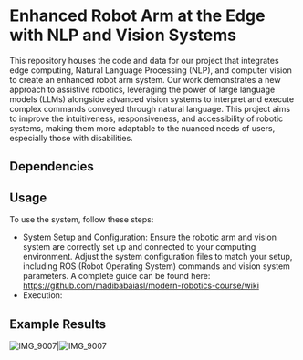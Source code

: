 # Enhanced Robot Arm at the Edge with NLP and Vision Systems

This repository houses the code and data for our project that integrates edge computing, Natural Language Processing (NLP), and computer vision to create an enhanced robot arm system. Our work demonstrates a new approach to assistive robotics, leveraging the power of large language models (LLMs) alongside advanced vision systems to interpret and execute complex commands conveyed through natural language. This project aims to improve the intuitiveness, responsiveness, and accessibility of robotic systems, making them more adaptable to the nuanced needs of users, especially those with disabilities.

## Dependencies 

## Usage

To use the system, follow these steps:

- System Setup and Configuration: Ensure the robotic arm and vision system are correctly set up and connected to your computing environment. Adjust the system configuration files to match your setup, including ROS (Robot Operating System) commands and vision system parameters. A complete guide can be found here: https://github.com/madibabaiasl/modern-robotics-course/wiki
- Execution: 

## Example Results 


![IMG_9007](https://github.com/madibabaiasl/IROS2024/assets/118206851/21c86383-7bff-481b-b79d-b461632c8095)|![IMG_9007](https://github.com/madibabaiasl/IROS2024/assets/118206851/21c86383-7bff-481b-b79d-b461632c8095)

